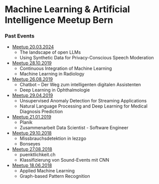 # Machine Learning & Artificial Intelligence Meetup Bern

### Past Events
- [Meetup 20.03.2024](Meetup_20240320)
  - The landscape of open LLMs
  - Using Synthetic Data for Privacy-Conscious Speech Moderation
- [Meetup 28.10.2019](Meetup_20191028)
  - Continuous Integration of Machine Learning
  - Machine Learning in Radiology
- [Meetup 26.08.2019](Meetup_20180826)
  - Chatbot – Der Weg zum intelligenten digitalen Assistenten
  - Deep Learning in Ophthalmologie
- [Meetup 29.04.2019](Meetup_20190429)
  - Unsupervised Anomaly Detection for Streaming Applications
  - Natural Language Processing and Deep Learning for Medical Diagnosis Prediction
- [Meetup 21.01.2019](Meetup_20190121)
  - Planik
  - Zusammenarbeit Data Scientist - Software Engineer
- [Meetup 29.10.2018](Meetup_20181029)
  - Missbrauchsdetektion in lezzgo
  - Bonseyes
- [Meetup 27.08.2018](Meetup_20180827)
  - puenktlichkeit.ch
  - Klassifizierung von Sound-Events mit CNN
- [Meetup 18.06.2018](Meetup_20180618)
  - Applied Machine Learning
  - Graph-based Pattern Recognition

